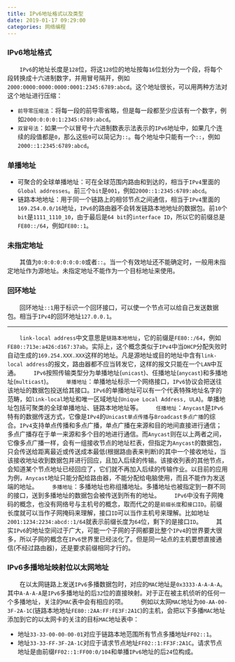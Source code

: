 ```yaml
---
title: IPv6地址格式以及类型
date: 2019-01-17 09:29:00
categories: 网络编程
---
```

### IPv6地址格式

&emsp;&emsp;`IPv6`的地址长度是`128`位，将这`128`位的地址按每`16`位划分为一个段，将每个段转换成十六进制数字，并用冒号隔开，例如`2000:0000:0000:0000:0001:2345:6789:abcd`。这个地址很长，可以用两种方法对这个地址进行压缩：<!--more-->

- `前导零压缩法`：将每一段的前导零省略，但是每一段都至少应该有一个数字，例如`2000:0:0:0:1:2345:6789:abcd`。
- `双冒号法`：如果一个以冒号十六进制数表示法表示的`IPv6`地址中，如果几个连续的段值都是`0`，那么这些`0`可以简记为`::`。每个地址中只能有一个`::`，例如`2000::1:2345:6789:abcd`。

### 单播地址

- 可聚合的全球单播地址：可在全球范围内路由和到达的，相当于`IPv4`里面的`Global addresses`。前三个`bit`是`001`，例如`2000::1:2345:6789:abcd`。
- 链路本地地址：用于同一个链路上的相邻节点之间通信，相当于`IPv4`里面的`169.254.0.0/16`地址，`IPv6`的路由器不会转发链路本地地址的数据包。前`10`个`bit`是`1111_1110_10`，由于最后是`64 bit`的`interface ID`，所以它的前缀总是`FE80::/64`，例如`FE80::1`。

### 未指定地址

&emsp;&emsp;其值为`0:0:0:0:0:0:0:0`或者`::`。当一个有效地址还不能确定时，一般用未指定地址作为源地址。未指定地址不能作为一个目标地址来使用。

### 回环地址

&emsp;&emsp;回环地址`::1`用于标识一个回环接口，可以使一个节点可以给自己发送数据包。相当于`IPv4`的回环地址`127.0.0.1`。

---

&emsp;&emsp;`link-local address`中文意思是`链路本地地址`，它的前缀是`FE80::/64`，例如`FE80::713e:a426:d167:37ab`。实际上，这个概念类似于`IPv4`中当`DHCP`分配失败时自动生成的`169.254.XXX.XXX`这样的地址。凡是源地址或目的地址中含有`link-local address`的报文，路由器都不应当转发它，这样的报文只能在一个`LAN`中互通。
&emsp;&emsp;`IPv6`按照传输类型分为单播地址(`unicast`)、任播地址(`anycast`)和多播地址(`multicast`)。
&emsp;&emsp;`单播地址`：单播地址标示一个网络接口，`IPv6`协议会把送往该地址的数据包投送给其接口。`IPv6`的单播地址可以有一个代表特殊地址名字的范畴，如`link-local`地址和唯一区域地址(`Unique Local Address, ULA`)。单播地址包括可聚类的全球单播地址、链路本地地址等。
&emsp;&emsp;`任播地址`：`Anycast`是`IPv6`特有的数据传送方式，它像是`IPv4`的`Unicast单点传播`与`Broadcast多点广播`的综合。`IPv4`支持单点传播和多点广播，单点广播在来源和目的地间直接进行通信；多点广播存在于单一来源和多个目的地进行通信。而`Anycast`则在以上两者之间，它像多点广播一样，会有一组接收节点的地址栏表，但指定为`Anycast`的数据包，只会传送给距离最近或传送成本最低(根据路由表来判断)的其中一个接收地址，当该接收地址收到数据包并进行回应，且加入后续的传输。该接收列表的其他节点，会知道某个节点地址已经回应了，它们就不再加入后续的传输作业。以目前的应用为例，`Anycast`地址只能分配给路由器，不能分配给电脑使用，而且不能作为发送端的地址。
&emsp;&emsp;`多播地址`：多播地址也称组播地址。多播地址也被指定到一群不同的接口，送到多播地址的数据包会被传送到所有的地址。
&emsp;&emsp;`IPv6`中没有子网掩码的概念，也没有网络号与主机号的概念，取而代之的是`前缀长度`和`接口ID`。前缀长度就可以当作子网掩码来理解，接口`ID`可以当作主机号来理解。比如地址`2001:1234:2234:abcd::1/64`就表示前缀长度为`64`位，剩下的是接口`ID`。
&emsp;&emsp;其实`IPv6`的地址空间过于广大，可能一个子网的子网都要比整个`IPv4`的世界要大很多，所以子网的概念在`IPv6`世界里已经淡化了。但是同一站点的主机要想直接通信(不经过路由器)，还是要求前缀相同才行的。

### IPv6多播地址映射位以太网地址

&emsp;&emsp;在以太网链路上发送`IPv6`多播数据包时，对应的`MAC`地址是`0x3333-A-A-A-A`。其中`A-A-A-A`是`IPv6`多播地址的后`32`位的直接映射。对于正在被主机侦听的任何一个多播地址，关注的`MAC`表中会有相应的项。
&emsp;&emsp;例如以太网`MAC`地址为`00-AA-00-3F-2A-1C`(链路本地地址`FE80::2AA:FF:FE3F:2A1C`)的主机，会把以下多播`MAC`地址添加到它的以太网卡的关注的目标`MAC`地址表中：

- 地址`33-33-00-00-00-01`对应于链路本地范围所有节点多播地址`FF02::1`。
- 地址`33-33-FF-3F-2A-1C`对应于请求节点地址`FF02::1:FF3F:2A1C`。请求节点地址是由前缀`FF02::1:FF00:0/104`和单播`IPv6`地址的后`24`位构成。
